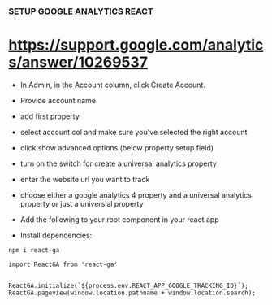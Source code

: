 ### SETUP GOOGLE ANALYTICS REACT 



# https://support.google.com/analytics/answer/10269537


* In Admin, in the Account column, click Create Account.
* Provide account name
* add first property 
* select account col and make sure you've selected the right account 
* click show advanced options (below property setup field)
* turn on the switch for create a universal analytics property 
* enter the website url you want to track 
* choose either a google analytics 4 property and a universal analytics property or just a universial property



* Add the following to your root component in your react app

* Install dependencies: 
````
npm i react-ga
````



``` 
import ReactGA from 'react-ga' 


ReactGA.initialize(`${process.env.REACT_APP_GOOGLE_TRACKING_ID}`);
ReactGA.pageview(window.location.pathname + window.location.search);


``` 

